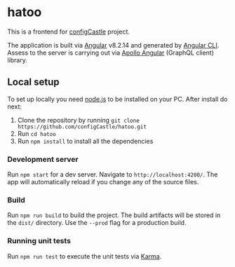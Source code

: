 # hatoo
This is a frontend for [configCastle](https://configcastle-82569.firebaseapp.com) project.

The application is built via [Angular](https://angular.io/) v8.2.14 and generated by [Angular CLI](https://cli.angular.io/). Assess to the server is carrying out via [Apollo Angular](https://www.apollographql.com/docs/angular/) (GraphQL client) library.

## Local setup

To set up locally you need [node.js](https://nodejs.org/) to be installed on your PC. After install do next:

1. Clone the repository by running `git clone https://github.com/configCastle/hatoo.git`
2. Run `cd hatoo`
3. Run `npm install` to install all the dependencies

### Development server

Run `npm start` for a dev server. Navigate to `http://localhost:4200/`. The app will automatically reload if you change any of the source files.

### Build

Run `npm run build` to build the project. The build artifacts will be stored in the `dist/` directory. Use the `--prod` flag for a production build.

### Running unit tests

Run `npm run test` to execute the unit tests via [Karma](https://karma-runner.github.io).
